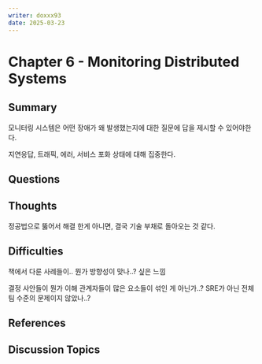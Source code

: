 ```yaml
---
writer: doxxx93
date: 2025-03-23
---
```


# Chapter 6 - Monitoring Distributed Systems

## Summary
<!-- 가볍게 요약 -->
모니터링 시스템은 어떤 장애가 왜 발생했는지에 대한 질문에 답을 제시할 수 있어야한다.

지연응답, 트래픽, 에러, 서비스 포화 상태에 대해 집중한다.

## Questions
<!-- 읽으며 궁금했던 점 -->

## Thoughts
<!-- 내 생각 -->

정공법으로 뚫어서 해결 한게 아니면, 결국 기술 부채로 돌아오는 것 같다.

## Difficulties
<!-- 어려웠던 점 -->

책에서 다룬 사례들이.. 뭔가 방향성이 맞나..? 싶은 느낌

결정 사안들이 뭔가 이해 관계자들이 많은 요소들이 섞인 게 아닌가..? SRE가 아닌 전체 팀 수준의 문제이지 않았나..?

## References
<!-- 추가 찾아본 레퍼런스 -->

## Discussion Topics
<!-- 다른 사람의 의견이 궁금한 부분 -->

